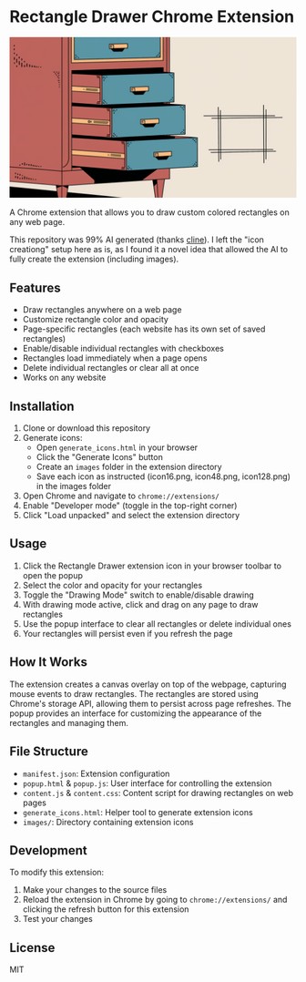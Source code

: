 # Rectangle Drawer Chrome Extension

![Rectangle Drawer Chrome Extension Cover](ghcover.png)

A Chrome extension that allows you to draw custom colored rectangles on any web page.

This repository was 99% AI generated (thanks [cline](https://github.com/cline/cline)). I left the "icon creationg" setup here as is, as I found it a novel idea that allowed the AI to fully create the extension (including images).

## Features

- Draw rectangles anywhere on a web page
- Customize rectangle color and opacity
- Page-specific rectangles (each website has its own set of saved rectangles)
- Enable/disable individual rectangles with checkboxes
- Rectangles load immediately when a page opens
- Delete individual rectangles or clear all at once
- Works on any website

## Installation

1. Clone or download this repository
2. Generate icons:
   - Open `generate_icons.html` in your browser
   - Click the "Generate Icons" button
   - Create an `images` folder in the extension directory
   - Save each icon as instructed (icon16.png, icon48.png, icon128.png) in the images folder
3. Open Chrome and navigate to `chrome://extensions/`
4. Enable "Developer mode" (toggle in the top-right corner)
5. Click "Load unpacked" and select the extension directory

## Usage

1. Click the Rectangle Drawer extension icon in your browser toolbar to open the popup
2. Select the color and opacity for your rectangles
3. Toggle the "Drawing Mode" switch to enable/disable drawing
4. With drawing mode active, click and drag on any page to draw rectangles
5. Use the popup interface to clear all rectangles or delete individual ones
6. Your rectangles will persist even if you refresh the page

## How It Works

The extension creates a canvas overlay on top of the webpage, capturing mouse events to draw rectangles. The rectangles are stored using Chrome's storage API, allowing them to persist across page refreshes. The popup provides an interface for customizing the appearance of the rectangles and managing them.

## File Structure

- `manifest.json`: Extension configuration
- `popup.html` & `popup.js`: User interface for controlling the extension
- `content.js` & `content.css`: Content script for drawing rectangles on web pages
- `generate_icons.html`: Helper tool to generate extension icons
- `images/`: Directory containing extension icons

## Development

To modify this extension:

1. Make your changes to the source files
2. Reload the extension in Chrome by going to `chrome://extensions/` and clicking the refresh button for this extension
3. Test your changes

## License

MIT
